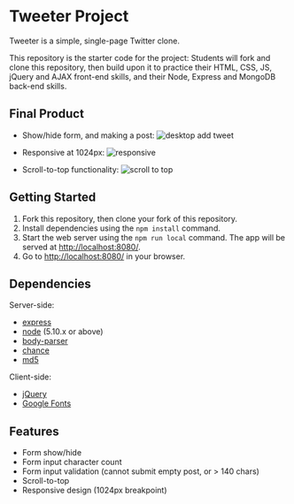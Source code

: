 # Tweeter Project

Tweeter is a simple, single-page Twitter clone.

This repository is the starter code for the project: Students will fork and clone this repository, then build upon it to practice their HTML, CSS, JS, jQuery and AJAX front-end skills, and their Node, Express and MongoDB back-end skills.

## Final Product
- Show/hide form, and making a post:
![desktop add tweet](docs/add-tweet.gif)

- Responsive at 1024px:
![responsive](docs/responsive.gif)

- Scroll-to-top functionality:
![scroll to top](docs/scroll-to-top.gif)

## Getting Started

1. Fork this repository, then clone your fork of this repository.
2. Install dependencies using the `npm install` command.
3. Start the web server using the `npm run local` command. The app will be served at <http://localhost:8080/>.
4. Go to <http://localhost:8080/> in your browser.

## Dependencies
Server-side:
- [express](https://github.com/expressjs/express)
- [node](https://nodejs.org/en/) (5.10.x or above)
- [body-parser](https://github.com/expressjs/body-parser)
- [chance](https://github.com/chancejs/chancejs)
- [md5](https://github.com/pvorb/node-md5)

Client-side:
- [jQuery](https://jquery.com/)
- [Google Fonts](https://fonts.google.com/)

## Features
- Form show/hide
- Form input character count
- Form input validation (cannot submit empty post, or > 140 chars)
- Scroll-to-top
- Responsive design (1024px breakpoint)